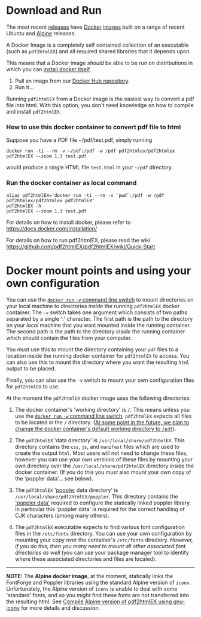 # Download and Run

The most recent [releases](https://github.com/pdf2htmlEX/pdf2htmlEX/releases) have [Docker](https://www.docker.com/) [images](https://docs.docker.com/engine/reference/commandline/image/) built on a range of recent Ubuntu and [Alpine](https://www.alpinelinux.org/) releases.

A Docker Image is a completely self contained collection of an executable (such as `pdf2htmlEX`) and all required shared libraries that it depends upon.

This means that a Docker image *should* be able to be run on distributions in which you can [install docker itself](https://docs.docker.com/get-docker/).

1. Pull an image from our [Docker Hub repository](https://hub.docker.com/r/pdf2htmlex/pdf2htmlex). 
2. Run it...

Running `pdf2htmlEX` from a Docker image is the easiest way to convert a pdf file into html. With this option, you don't need knowledge on how to compile and install `pdf2htmlEX`.

### How to use this docker container to convert pdf file to html

Suppose you have a PDF file ~/pdf/test.pdf, simply running

    docker run -ti --rm -v ~/pdf:/pdf -w /pdf pdf2htmlex/pdf2htmlex pdf2htmlEX --zoom 1.3 test.pdf

would produce a single HTML file `test.html` in your `~/pdf` directory.

### Run the docker container as local command

    alias pdf2htmlEX='docker run -ti --rm -v `pwd`:/pdf -w /pdf pdf2htmlex/pdf2htmlex pdf2htmlEX'
    pdf2htmlEX -h
    pdf2htmlEX --zoom 1.3 test.pdf

For details on how to install docker, please refer to https://docs.docker.com/installation/

For details on how to run pdf2htmlEX, please read the wiki https://github.com/pdf2htmlEX/pdf2htmlEX/wiki/Quick-Start

# Docker mount points and using your own configuration

You can use the [`docker run` `-v` command line switch](https://docs.docker.com/engine/reference/commandline/run/#mount-volume--v---read-only) to mount directories on your local machine to directories *inside* the running `pdf2htmlEX` docker container. The `-v` switch takes one argument which consists of two paths separated by a single ':' character. The first path is the path to the directory on your *local* machine that you want mounted inside the running container. The second path is the path to the directory *inside* the running container which should contain the files from your computer.

You *must* use this to mount the directory containing your `pdf` files to a location inside the running docker container for `pdf2htmlEX` to access.
You can also use this to mount the directory where you want the resulting `html` output to be placed.

Finally, you can also use the `-v` switch to mount your own configuration files for `pdf2htmlEX` to use.

At the moment the `pdf2htmlEX` docker image uses the following directories:

1. The docker container's 'working directory' is `/`. This means unless you use the [`docker run` `-w` command line switch](https://docs.docker.com/engine/reference/commandline/run/#set-working-directory--w), `pdf2htmlEX` expects all files to be located in the `/` directory. ([At some point in the future, we plan to change the docker container's default working directory to `/pdf`](https://github.com/pdf2htmlEX/pdf2htmlEX/issues/65)).

2. The `pdf2htmlEX` 'data directory' is `/usr/local/share/pdf2htmlEX`. This directory contains the `css`, `js`, and `manifest` files which are used to create the output `html`. Most users will not need to change these files, however you can use your own versions of these files by mounting your own directory over the `/usr/local/share/pdf2htmlEX` directory inside the docker container. (If you do this you *must* also mount your own copy of the 'poppler data'... see below).

3. The `pdf2htmlEX` '[poppler](https://poppler.freedesktop.org/) data directory' is `/usr/local/share/pdf2htmlEX/poppler`. This directory contains the ['poppler data'](https://poppler.freedesktop.org/poppler-data-0.4.9.tar.gz) required to configure the statically linked poppler library. In particular this 'poppler data' is required for the correct handling of CJK characters (among many others).

4. The `pdf2htmlEX` executable expects to find various font configuration files in the `/etc/fonts` directory. You can use your own configuration by mounting your copy over the container's `/etc/fonts` directory. *However, if you do this, then you many need to mount all other associated font directories as well* (you can use your package manager tool to identify where these associated directories and files are located).

---

**NOTE:** The **Alpine docker image**, at the moment, statically links the FontForge and Poppler libraries using the standard Alpine version of `iconv`. Unfortunately, the Alpine version of `iconv` is unable to deal with some 'standard' fonts, and so you *might* find these fonts are not transferred into the resulting html. See [Compile Alpine version of pdf2htmlEX using gnu-iconv](https://github.com/pdf2htmlEX/pdf2htmlEX/issues/63) for more details and discussion.